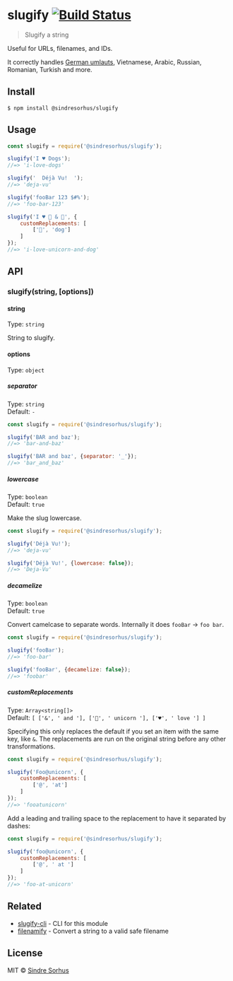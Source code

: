 # slugify [![Build Status](https://travis-ci.org/sindresorhus/slugify.svg?branch=master)](https://travis-ci.org/sindresorhus/slugify)

> Slugify a string

Useful for URLs, filenames, and IDs.

It correctly handles [German umlauts](https://en.wikipedia.org/wiki/Germanic_umlaut), Vietnamese, Arabic, Russian, Romanian, Turkish and more.


## Install

```
$ npm install @sindresorhus/slugify
```


## Usage

```js
const slugify = require('@sindresorhus/slugify');

slugify('I ♥ Dogs');
//=> 'i-love-dogs'

slugify('  Déjà Vu!  ');
//=> 'deja-vu'

slugify('fooBar 123 $#%');
//=> 'foo-bar-123'

slugify('I ♥ 🦄 & 🐶', {
	customReplacements: [
		['🐶', 'dog']
	]
});
//=> 'i-love-unicorn-and-dog'
```

## API

### slugify(string, [options])

#### string

Type: `string`

String to slugify.

#### options

Type: `object`

##### separator

Type: `string`<br>
Default: `-`

```js
const slugify = require('@sindresorhus/slugify');

slugify('BAR and baz');
//=> 'bar-and-baz'

slugify('BAR and baz', {separator: '_'});
//=> 'bar_and_baz'
```

##### lowercase

Type: `boolean`<br>
Default: `true`

Make the slug lowercase.

```js
const slugify = require('@sindresorhus/slugify');

slugify('Déjà Vu!');
//=> 'deja-vu'

slugify('Déjà Vu!', {lowercase: false});
//=> 'Deja-Vu'
```

##### decamelize

Type: `boolean`<br>
Default: `true`

Convert camelcase to separate words. Internally it does `fooBar` → `foo bar`.

```js
const slugify = require('@sindresorhus/slugify');

slugify('fooBar');
//=> 'foo-bar'

slugify('fooBar', {decamelize: false});
//=> 'foobar'
```

##### customReplacements

Type: `Array<string[]>`<br>
Default: `[
	['&', ' and '],
	['🦄', ' unicorn '],
	['♥', ' love ']
]`

Specifying this only replaces the default if you set an item with the same key, like `&`. The replacements are run on the original string before any other transformations.

```js
const slugify = require('@sindresorhus/slugify');

slugify('Foo@unicorn', {
	customReplacements: [
		['@', 'at']
	]
});
//=> 'fooatunicorn'
```

Add a leading and trailing space to the replacement to have it separated by dashes:

```js
const slugify = require('@sindresorhus/slugify');

slugify('foo@unicorn', {
	customReplacements: [
		['@', ' at ']
	]
});
//=> 'foo-at-unicorn'
```


## Related

- [slugify-cli](https://github.com/sindresorhus/slugify-cli) - CLI for this module
- [filenamify](https://github.com/sindresorhus/filenamify) - Convert a string to a valid safe filename


## License

MIT © [Sindre Sorhus](https://sindresorhus.com)
